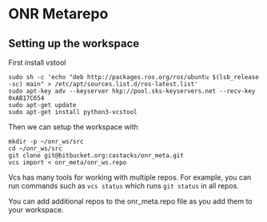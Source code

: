 # ONR Metarepo

## Setting up the workspace

First install vstool 

```
sudo sh -c 'echo "deb http://packages.ros.org/ros/ubuntu $(lsb_release -sc) main" > /etc/apt/sources.list.d/ros-latest.list'
sudo apt-key adv --keyserver hkp://pool.sks-keyservers.net --recv-key 0xAB17C654
sudo apt-get update
sudo apt-get install python3-vcstool
```

Then we can setup the workspace with
```
mkdir -p ~/onr_ws/src
cd ~/onr_ws/src
git clone git@bitbucket.org:castacks/onr_meta.git
vcs import < onr_meta/onr_ws.repo
```

Vcs has many tools for working with multiple repos. For example, you can run commands such as ```vcs status``` which runs `git status` in all repos. 

You can add additional repos to the onr_meta.repo file as you add them to your workspace.